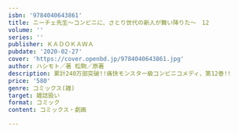 ```yaml
---
isbn: '9784040643861'
title: ニーチェ先生～コンビニに、さとり世代の新人が舞い降りた～　12
volume: ''
series: ''
publisher: ＫＡＤＯＫＡＷＡ
pubdate: '2020-02-27'
cover: 'https://cover.openbd.jp/9784040643861.jpg'
author: ハシモト／著 松駒／原著
description: 累計240万部突破!!痛快モンスター級コンビニコメディ、第12巻!!
price: '580'
genre: コミックス(雑)
target: 雑誌扱い
format: コミック
content: コミックス・劇画

---
```


